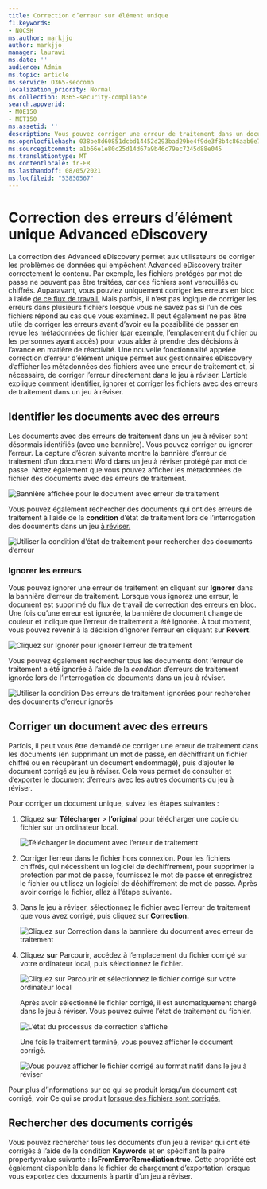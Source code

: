 ```yaml
---
title: Correction d’erreur sur élément unique
f1.keywords:
- NOCSH
ms.author: markjjo
author: markjjo
manager: laurawi
ms.date: ''
audience: Admin
ms.topic: article
ms.service: O365-seccomp
localization_priority: Normal
ms.collection: M365-security-compliance
search.appverid:
- MOE150
- MET150
ms.assetid: ''
description: Vous pouvez corriger une erreur de traitement dans un document dans un groupe de révision dans Advanced eDiscovery sans avoir à suivre le processus de correction des erreurs en bloc.
ms.openlocfilehash: 038be8d60851dcbd14452d293bad29be4f9de3f8b4c86aab6e7ee7e905b2d13a
ms.sourcegitcommit: a1b66e1e80c25d14d67a9b46c79ec7245d88e045
ms.translationtype: MT
ms.contentlocale: fr-FR
ms.lasthandoff: 08/05/2021
ms.locfileid: "53830567"
---
```

# <a name="single-item-error-remediation-in-advanced-ediscovery"></a>Correction des erreurs d’élément unique Advanced eDiscovery

La correction des Advanced eDiscovery permet aux utilisateurs de corriger les problèmes de données qui empêchent Advanced eDiscovery traiter correctement le contenu. Par exemple, les fichiers protégés par mot de passe ne peuvent pas être traitées, car ces fichiers sont verrouillés ou chiffrés. Auparavant, vous pouviez uniquement corriger les erreurs en bloc à l’aide [de ce flux de travail.](error-remediation-when-processing-data-in-advanced-ediscovery.md) Mais parfois, il n’est pas logique de corriger les erreurs dans plusieurs fichiers lorsque vous ne savez pas si l’un de ces fichiers répond au cas que vous examinez. Il peut également ne pas être utile de corriger les erreurs avant d’avoir eu la possibilité de passer en revue les métadonnées de fichier (par exemple, l’emplacement du fichier ou les personnes ayant accès) pour vous aider à prendre des décisions à l’avance en matière de réactivité. Une nouvelle  fonctionnalité appelée correction d’erreur d’élément unique permet aux gestionnaires eDiscovery d’afficher les métadonnées des fichiers avec une erreur de traitement et, si nécessaire, de corriger l’erreur directement dans le jeu à réviser. L’article explique comment identifier, ignorer et corriger les fichiers avec des erreurs de traitement dans un jeu à réviser.

## <a name="identify-documents-with-errors"></a>Identifier les documents avec des erreurs

Les documents avec des erreurs de traitement dans un jeu à réviser sont désormais identifiés (avec une bannière). Vous pouvez corriger ou ignorer l’erreur. La capture d’écran suivante montre la bannière d’erreur de traitement d’un document Word dans un jeu à réviser protégé par mot de passe. Notez également que vous pouvez afficher les métadonnées de fichier des documents avec des erreurs de traitement.

![Bannière affichée pour le document avec erreur de traitement](../media/SIERimage1.png)

Vous pouvez également rechercher des documents qui ont des erreurs de traitement à l’aide de la **condition** d’état de traitement lors de l’interrogation des documents dans un jeu [à réviser.](review-set-search.md)

![Utiliser la condition d’état de traitement pour rechercher des documents d’erreur](../media/SIERimage2.png)

### <a name="ignore-errors"></a>Ignorer les erreurs

Vous pouvez ignorer une erreur de traitement en cliquant sur **Ignorer** dans la bannière d’erreur de traitement. Lorsque vous ignorez une erreur, le document est supprimé du flux de travail de correction des [erreurs en bloc.](error-remediation-when-processing-data-in-advanced-ediscovery.md) Une fois qu’une erreur est ignorée, la bannière de document change de couleur et indique que l’erreur de traitement a été ignorée. À tout moment, vous pouvez revenir à la décision d’ignorer l’erreur en cliquant sur **Revert**.

![Cliquez sur Ignorer pour ignorer l’erreur de traitement](../media/SIERimage3.png)

Vous pouvez également rechercher tous les documents dont l’erreur de traitement a été ignorée à l’aide de la *condition* d’erreurs de traitement ignorée lors de l’interrogation de documents dans un jeu à réviser.

![Utiliser la condition Des erreurs de traitement ignorées pour rechercher des documents d’erreur ignorés](../media/SIERimage4.png)

## <a name="remediate-a-document-with-errors"></a>Corriger un document avec des erreurs

Parfois, il peut vous être demandé de corriger une erreur de traitement dans les documents (en supprimant un mot de passe, en déchiffrant un fichier chiffré ou en récupérant un document endommagé), puis d’ajouter le document corrigé au jeu à réviser. Cela vous permet de consulter et d’exporter le document d’erreurs avec les autres documents du jeu à réviser. 

Pour corriger un document unique, suivez les étapes suivantes :

1. Cliquez **sur Télécharger**  >  **l’original** pour télécharger une copie du fichier sur un ordinateur local.

   ![Télécharger le document avec l’erreur de traitement](../media/SIERimage5.png)

2. Corriger l’erreur dans le fichier hors connexion. Pour les fichiers chiffrés, qui nécessitent un logiciel de déchiffrement, pour supprimer la protection par mot de passe, fournissez le mot de passe et enregistrez le fichier ou utilisez un logiciel de déchiffrement de mot de passe. Après avoir corrigé le fichier, allez à l’étape suivante.

3. Dans le jeu à réviser, sélectionnez le fichier avec l’erreur de traitement que vous avez corrigé, puis cliquez sur **Correction.**

   ![Cliquez sur Correction dans la bannière du document avec erreur de traitement](../media/SIERimage6.png)


4. Cliquez **sur** Parcourir, accédez à l’emplacement du fichier corrigé sur votre ordinateur local, puis sélectionnez le fichier.

   ![Cliquez sur Parcourir et sélectionnez le fichier corrigé sur votre ordinateur local](../media/SIERimage7.png)

    Après avoir sélectionné le fichier corrigé, il est automatiquement chargé dans le jeu à réviser. Vous pouvez suivre l’état de traitement du fichier.

    ![L’état du processus de correction s’affiche](../media/SIERimage8.png)

   Une fois le traitement terminé, vous pouvez afficher le document corrigé.

    ![Vous pouvez afficher le fichier corrigé au format natif dans le jeu à réviser](../media/SIERimage9.png)

Pour plus d’informations sur ce qui se produit lorsqu’un document est corrigé, voir Ce qui se produit [lorsque des fichiers sont corrigés.](error-remediation-when-processing-data-in-advanced-ediscovery.md#what-happens-when-files-are-remediated)

## <a name="search-for-remediated-documents"></a>Rechercher des documents corrigés

Vous pouvez rechercher tous les documents d’un jeu à réviser qui ont été corrigés à l’aide de la condition **Keywords** et en spécifiant la paire property:value suivante : **IsFromErrorRemediation:true**. Cette propriété est également disponible dans le fichier de chargement d’exportation lorsque vous exportez des documents à partir d’un jeu à réviser.
